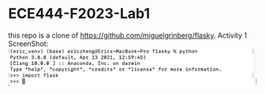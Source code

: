 # ECE444-F2023-Lab1
this repo is a clone of https://github.com/miguelgrinberg/flasky.
Activity 1 ScreenShot:
![alt text](activity1.png "Activity 1 ScreenShot")